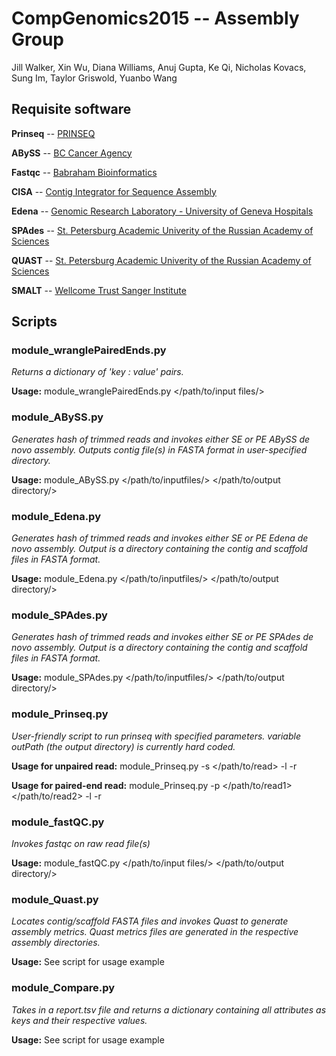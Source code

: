 # CompGenomics2015 -- Assembly Group
Jill Walker, Xin Wu, Diana Williams, Anuj Gupta, Ke Qi, Nicholas Kovacs, Sung Im, Taylor Griswold, Yuanbo Wang

## Requisite software
**Prinseq** -- [PRINSEQ](www.prinseq.sourceforge.net)

**ABySS** -- [BC Cancer Agency](www.bcgsc.ca/platform/bioinfo/software/abyss)

**Fastqc** -- [Babraham Bioinformatics](www.bioinformatics.babraham.ac.uk/projects/fastqc/)

**CISA** -- [Contig Integrator for Sequence Assembly](sb.nhri.org.tw/CISA/en/CISA)

**Edena** -- [Genomic Research Laboratory - University of Geneva Hospitals](www.genomic.ch/edena.php)

**SPAdes** -- [St. Petersburg Academic Univerity of the Russian Academy of Sciences](bioinf.spbau.ru/spades)

**QUAST** -- [St. Petersburg Academic Univerity of the Russian Academy of Sciences](bioinf.spbau.ru/quast)

**SMALT** -- [Wellcome Trust Sanger Institute](https://www.sanger.ac.uk/resources/software/smalt)

## Scripts
### module_wranglePairedEnds.py
_Returns a dictionary of 'key : value' pairs._

**Usage:** module_wranglePairedEnds.py \</path/to/input files/\>

### module_ABySS.py
_Generates hash of trimmed reads and invokes either SE or PE ABySS de novo assembly._
_Outputs contig file(s) in FASTA format in user-specified directory._

**Usage:** module_ABySS.py </path/to/inputfiles/> </path/to/output directory/>

### module_Edena.py 
_Generates hash of trimmed reads and invokes either SE or PE Edena de novo assembly._
_Output is a directory containing the contig and scaffold files in FASTA format._

**Usage:** module_Edena.py </path/to/inputfiles/> </path/to/output directory/>

### module_SPAdes.py
_Generates hash of trimmed reads and invokes either SE or PE SPAdes de novo assembly._
_Output is a directory containing the contig and scaffold files in FASTA format._

**Usage:** module_SPAdes.py </path/to/inputfiles/> </path/to/output directory/>

### module_Prinseq.py
_User-friendly script to run prinseq with specified parameters._
_variable outPath (the output directory) is currently hard coded._

**Usage for unpaired read:** module_Prinseq.py -s </path/to/read> -l <left-trim no.> -r <right-trim no.>

**Usage for paired-end read:** module_Prinseq.py -p </path/to/read1> </path/to/read2> -l <left-trim no.> -r <right-trim no.>

### module_fastQC.py
_Invokes fastqc on raw read file(s)_

**Usage:** module_fastQC.py </path/to/input files/> </path/to/output directory/>

### module_Quast.py
_Locates contig/scaffold FASTA files and invokes Quast to generate assembly metrics._
_Quast metrics files are generated in the respective assembly directories._

**Usage:** See script for usage example

### module_Compare.py
_Takes in a report.tsv file and returns a dictionary containing all attributes as keys and their respective values._

**Usage:** See script for usage example